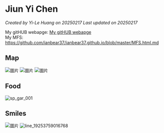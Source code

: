 # Jiun Yi Chen

*Created by Yi-Le Huang on 20250217 Last updated on 20250217*

My gitHUB webapge: [My gitHUB webapge](https://ianbear37.github.io/)\
My MFS: https://github.com/ianbear37/ianbear37.github.io/blob/master/MFS.html.md









## Map
![圖片](https://github.com/user-attachments/assets/170b2d91-c642-4730-b541-0848059502a8)
![圖片](https://github.com/user-attachments/assets/5a4b7b14-e3c2-484d-b9ec-788a102c04d0)
![圖片](https://github.com/user-attachments/assets/1e574f10-c500-4450-ac8f-6e008c2d0f73)
## Food
![sp_gar_001](https://github.com/user-attachments/assets/9f3197c4-f24d-469b-97dc-3b62fd0bcc6f)


## Smiles
![圖片](https://github.com/user-attachments/assets/eb0a3268-aa12-4b52-a972-5cb62e3ce226)
![line_19253759016768](https://github.com/user-attachments/assets/b9318093-53ec-427e-a2eb-2fdd7f47553b)

